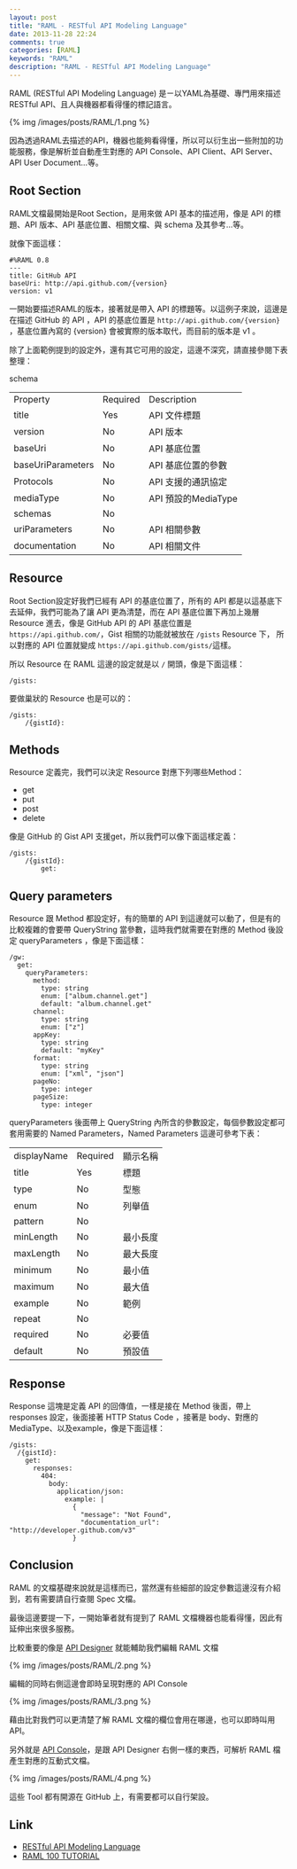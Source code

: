 ```yaml
---
layout: post
title: "RAML - RESTful API Modeling Language"
date: 2013-11-28 22:24
comments: true
categories: [RAML]
keywords: "RAML"
description: "RAML - RESTful API Modeling Language"
---
```


RAML (RESTful API Modeling Language) 是ㄧ以YAML為基礎、專門用來描述 RESTful API、且人與機器都看得懂的標記語言。 

<!--More-->

{% img /images/posts/RAML/1.png %}


因為透過RAML去描述的API，機器也能夠看得懂，所以可以衍生出一些附加的功能服務，像是解析並自動產生對應的 API Console、API Client、API Server、API User Document…等。


Root Section
------------

RAML文檔最開始是Root Section，是用來做 API 基本的描述用，像是 API 的標題、API 版本、API 基底位置、相關文檔、與 schema 及其參考...等。

就像下面這樣：

    #%RAML 0.8
    ---
    title: GitHub API
    baseUri: http://api.github.com/{version}
    version: v1

一開始要描述RAML的版本，接著就是帶入 API 的標題等。以這例子來說，這邊是在描述 GitHub 的 API ，API 的基底位置是 `http://api.github.com/{version}` ，基底位置內寫的 {version} 會被實際的版本取代，而目前的版本是 v1 。  

除了上面範例提到的設定外，還有其它可用的設定，這邊不深究，請直接參閱下表整理： 

<table>
<tr><td> Property </td> <td> Required</td> <td> Description</td> </tr>
<tr><td> title </td> <td> Yes </td> <td> API 文件標題</td> </tr>
<tr><td> version </td> <td> No </td> <td> API 版本</td> </tr>
<tr><td> baseUri </td> <td> No </td> <td> API 基底位置</td> </tr>
<tr><td> baseUriParameters </td> <td> No </td> <td> API 基底位置的參數</td> </tr>
<tr><td> Protocols </td> <td> No </td> <td> API 支援的通訊協定</td> </tr>
<tr><td> mediaType </td> <td> No </td> <td> API 預設的MediaType</td> </tr>
<tr><td> schemas </td> <td> No </td> <td> </td> schema</tr>
<tr><td> uriParameters </td> <td> No </td> <td> API 相關參數</td> </tr>
<tr><td> documentation </td> <td> No </td> <td> API 相關文件</td> </tr>
</table>


Resource
--------

Root Section設定好我們已經有 API 的基底位置了，所有的 API 都是以這基底下去延伸，我們可能為了讓 API 更為清楚，而在 API 基底位置下再加上幾層 Resource 進去，像是 GitHub API 的 API 基底位置是 `https://api.github.com/`，Gist 相關的功能就被放在 `/gists` Resource 下， 所以對應的 API 位置就變成 `https://api.github.com/gists/`這樣。

所以 Resource 在 RAML 這邊的設定就是以 `/` 開頭，像是下面這樣：

    /gists:


要做巢狀的 Resource 也是可以的：

    /gists:
    	/{gistId}:

      

Methods
-------

Resource 定義完，我們可以決定 Resource 對應下列哪些Method：

- get	
- put
- post
- delete

像是 GitHub 的 Gist API 支援get，所以我們可以像下面這樣定義：

    /gists:
        /{gistId}:
    		get:


Query parameters
----------------

Resource 跟 Method 都設定好，有的簡單的 API 到這邊就可以動了，但是有的比較複雜的會要帶 QueryString 當參數，這時我們就需要在對應的 Method 後設定 queryParameters ，像是下面這樣： 

    /gw:
      get:
        queryParameters:
          method:
            type: string
            enum: ["album.channel.get"]
            default: "album.channel.get"
          channel:
            type: string
            enum: ["z"]
          appKey:
            type: string
            default: "myKey"
          format:
            type: string
            enum: ["xml", "json"]
          pageNo:
            type: integer
          pageSize:
            type: integer      


queryParameters 後面帶上 QueryString 內所含的參數設定，每個參數設定都可套用需要的 Named Parameters，Named Parameters 這邊可參考下表：

<table>
<tr><td> displayName </td> <td> Required</td> <td> 顯示名稱 </td> </tr>
<tr><td> title </td> <td> Yes </td> <td> 標題</td> </tr>
<tr><td> type </td> <td> No </td> <td> 型態</td> </tr>
<tr><td> enum </td> <td> No </td> <td> 列舉值</td> </tr>
<tr><td> pattern </td> <td> No </td> <td> </td> </tr>
<tr><td> minLength </td> <td> No </td> <td>最小長度</td> </tr>
<tr><td> maxLength </td> <td> No </td> <td>最大長度</td> </tr>
<tr><td> minimum </td> <td> No </td> <td> 最小值</td> </tr>
<tr><td> maximum </td> <td> No </td> <td> 最大值</td> </tr>
<tr><td> example </td> <td> No </td> <td> 範例</td> </tr>
<tr><td> repeat </td> <td> No </td> <td> </td> </tr>
<tr><td> required </td> <td> No </td> <td>必要值</td> </tr>
<tr><td> default </td> <td> No </td> <td> 預設值</td> </tr>
</table>


Response
--------

Response 這塊是定義 API 的回傳值，一樣是接在 Method 後面，帶上 responses 設定，後面接著 HTTP Status Code ，接著是 body、對應的MediaType、以及example，像是下面這樣：

    /gists: 
      /{gistId}:
        get:
          responses:
            404:
              body:
                application/json:
                  example: |
                    {
                      "message": "Not Found",
                      "documentation_url": "http://developer.github.com/v3"
                    }


Conclusion
----------

RAML 的文檔基礎來說就是這樣而已，當然還有些細部的設定參數這邊沒有介紹到，若有需要請自行查閱 Spec 文檔。 

最後這邊要提一下，一開始筆者就有提到了 RAML 文檔機器也能看得懂，因此有延伸出來很多服務。  

比較重要的像是 [API Designer](http://www.apihub.com/raml/api-designer#/api-designer) 就能輔助我們編輯 RAML 文檔

{% img /images/posts/RAML/2.png %}


編輯的同時右側這邊會即時呈現對應的 API Console 

{% img /images/posts/RAML/3.png %}


藉由比對我們可以更清楚了解 RAML 文檔的欄位會用在哪邊，也可以即時叫用 API。


另外就是 [API Console](http://www.apihub.com/raml-tools)，是跟 API Designer 右側一樣的東西，可解析 RAML 檔產生對應的互動式文檔。

{% img /images/posts/RAML/4.png %}


這些 Tool 都有開源在 GitHub 上，有需要都可以自行架設。

Link
----
* [ RESTful API Modeling Language ]( http://raml.org/index.html )
* [ RAML 100 TUTORIAL ]( http://raml.org/docs.html )
